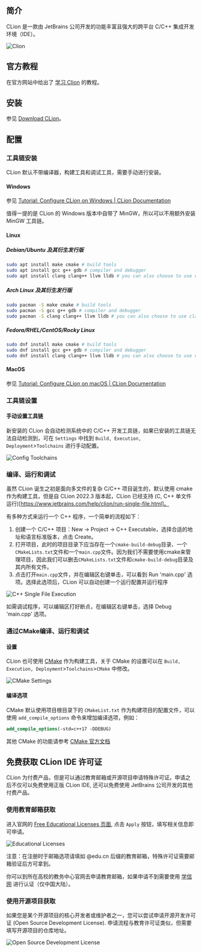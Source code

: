 ## 简介

CLion 是一款由 JetBrains 公司开发的功能丰富且强大的跨平台 C/C++ 集成开发环境（IDE）。

![Clion](./images/clion.png)

## 官方教程

在官方网站中给出了 [学习 Clion](https://www.jetbrains.com/clion/learn/) 的教程。

## 安装

参见 [Download CLion](https://www.jetbrains.com/clion/download/)。

## 配置

### 工具链安装

CLion 默认不带编译器，构建工具和调试工具，需要手动进行安装。

#### Windows

参见 [Tutorial: Configure CLion on Windows | CLion Documentation](https://www.jetbrains.com/help/clion/quick-tutorial-on-configuring-clion-on-windows.html)

值得一提的是 CLion 的 Windows 版本中自带了 MinGW，所以可以不用额外安装 MinGW 工具链。

#### Linux

##### Debian/Ubuntu 及其衍生发行版

```bash
sudo apt install make cmake # build tools
sudo apt install gcc g++ gdb # compiler and debugger
sudo apt install clang clang++ llvm lldb # you can also choose to use clang toolchain
```

##### Arch Linux 及其衍生发行版

```bash
sudo pacman -S make cmake # build tools
sudo pacman -S gcc g++ gdb # compiler and debugger
sudo pacman -S clang clang++ llvm lldb # you can also choose to use clang toolchain
```

##### Fedora/RHEL/CentOS/Rocky Linux

```bash
sudo dnf install make cmake # build tools
sudo dnf install gcc g++ gdb # compiler and debugger
sudo dnf install clang clang++ llvm lldb # you can also choose to use clang toolchain
```

#### MacOS

参见 [Tutorial: Configure CLion on macOS | CLion Documentation](https://www.jetbrains.com/help/clion/quick-tutorial-on-configuring-clion-on-macos.html)

### 工具链设置

#### 手动设置工具链

新安装的 CLion 会自动检测系统中的 C/C++ 开发工具链，如果已安装的工具链无法自动检测到，可在 `Settings` 中找到 `Build, Execution, Deployment`>`Toolchains` 进行手动配置。

![Config Toolchains](./images/clion-toolchain.png)

### 编译、运行和调试

虽然 CLion 诞生之初是面向多文件的复杂 C/C++ 项目诞生的，默认使用 cmake 作为构建工具，但是自 CLion 2022.3 版本起，CLion 已经支持 (C, C++ 单文件运行)[https://www.jetbrains.com/help/clion/run-single-file.html]。

有多种方式来运行一个 C++ 程序，一个简单的流程如下：

1. 创建一个 C/C++ 项目：New -> Project -> C++ Executable，选择合适的地址和语言标准版本，点击 Create。
2. 打开项目，此时的项目目录下应当存在一个`cmake-build-debug`目录、一个`CMakeLists.txt`文件和一个`main.cpp`文件。因为我们不需要使用cmake来管理项目，因此我们可以删去`CMakeLists.txt`文件和`cmake-build-debug`目录及其内所有文件。
3. 点击打开`main.cpp`文件，并在编辑区右键单击，可以看到 Run 'main.cpp' 选项。选择此选项后，CLion 可以自动创建一个运行配置并运行程序

![C++ Single File Execution](./images/clion-single-file-execution.png)

如需调试程序，可以编辑区打好断点，在编辑区右键单击，选择 Debug 'main.cpp' 选项。

### 通过CMake编译、运行和调试

#### 设置

CLion 也可使用 [CMake](https://cmake.org/) 作为构建工具，关于 CMake 的设置可以在 `Build, Execution, Deployment`>`Toolchains`>`CMake` 中修改。

![CMake Settings](./images/clion-cmake.png)

#### 编译选项

CMake 默认使用项目根目录下的 `CMakeList.txt` 作为构建项目的配置文件，可以使用 `add_compile_options` 命令来增加编译选项，例如：

```cmake
add_compile_options(-std=c++17 -DDEBUG)
```

其他 CMake 的功能请参考 [CMake 官方文档](https://cmake.org/documentation/)

## 免费获取 CLion IDE 许可证

CLion 为付费产品，但是可以通过教育邮箱或开源项目申请特殊许可证。申请之后不仅可以免费使用正版 CLion IDE, 还可以免费使用 JetBrains 公司开发的其他付费产品。

### 使用教育邮箱获取

进入官网的 [Free Educational Licenses 页面](https://www.jetbrains.com/community/education/#students), 点击 `Apply` 按钮，填写相关信息即可申请。

![Educational Licenses](./images/clion-edu.png)

注意：在注册时于邮箱选项请填如 @edu.cn 后缀的教育邮箱，特殊许可证需要邮箱验证后方可拿到。

你可以到所在高校的教务中心官网去申请教育邮箱，如果申请不到需要使用 [学信网](https://www.chsi.com.cn) 进行认证（仅中国大陆）。

### 使用开源项目获取

如果您是某个开源项目的核心开发者或维护者之一，您可以尝试申请开源开发许可证 (Open Source Development License). 申请流程与教育许可证类似，但需要填写开源项目的仓库地址。

![Open Source Development License](./images/clion-oss.png)
